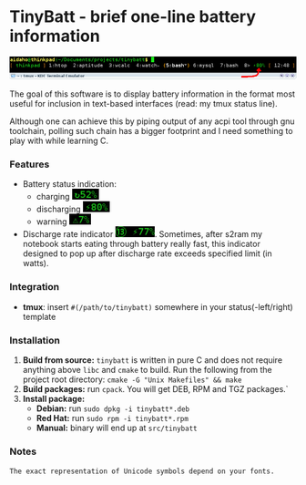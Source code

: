 TinyBatt - brief one-line battery information
=============================================
![screenshot](https://raw.githubusercontent.com/aidaho/tinybatt/master/screenshots/tmux-integration.png)

The goal of this software is to display battery information in the
format most useful for inclusion in text-based interfaces (read: my tmux
status line).

Although one can achieve this by piping output of any acpi tool through
gnu toolchain, polling such chain has a bigger footprint and I need
something to play with while learning C.

### Features
*   Battery status indication:
    * charging ![charging](https://raw.githubusercontent.com/aidaho/tinybatt/master/screenshots/charging.png)
    * discharging ![discharging](https://raw.githubusercontent.com/aidaho/tinybatt/master/screenshots/discharging.png)
    * warning ![warning](https://raw.githubusercontent.com/aidaho/tinybatt/master/screenshots/warning.png)
*   Discharge rate indicator ![discharge-rate](https://raw.githubusercontent.com/aidaho/tinybatt/master/screenshots/discharge-rate.png).
    Sometimes, after s2ram my notebook starts eating through battery really fast, this
    indicator designed to pop up after discharge rate exceeds specified limit (in watts).

### Integration
*   **tmux**: insert `#(/path/to/tinybatt)` somewhere in your status(-left/right) template

### Installation
1.  **Build from source:** `tinybatt` is written in pure C and does not require
    anything above `libc` and `cmake` to build. Run the following from the
    project root directory: `cmake -G "Unix Makefiles" && make`
2.  **Build packages:** run `cpack`. You will get DEB, RPM and TGZ packages.`
3.  **Install package:**
    * **Debian:** run `sudo dpkg -i tinybatt*.deb`
    * **Red Hat:** run `sudo rpm -i tinybatt*.rpm`
    * **Manual:** binary will end up at `src/tinybatt`

### Notes
    The exact representation of Unicode symbols depend on your fonts.
